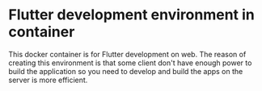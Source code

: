# Flutter development environment in container
This docker container is for Flutter development on web. The reason of creating this environment is that some client don't have enough power to build the application so you need to develop and build the apps on the server is more efficient.

